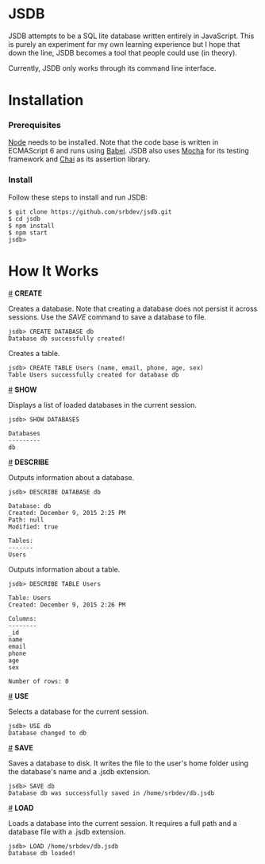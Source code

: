 
# JSDB
JSDB attempts to be a SQL lite database written entirely in JavaScript. This is purely an experiment for my own learning experience but I hope that down the line, JSDB becomes a tool that people could use (in theory).

Currently, JSDB only works through its command line interface.

# Installation

### Prerequisites
[Node](https://nodejs.org/en/) needs to be installed. Note that the code base is written in ECMAScript 6 and runs using [Babel](http://babeljs.io/). JSDB also uses [Mocha](http://mochajs.org/) for its testing framework and [Chai](http://chaijs.com/) as its assertion library. 

### Install
Follow these steps to install and run JSDB:

    $ git clone https://github.com/srbdev/jsdb.git
    $ cd jsdb
    $ npm install
    $ npm start
    jsdb> 

# How It Works

<a name="create" href="#create">#</a> <b>CREATE</b>

Creates a database. Note that creating a database does not persist it across sessions. Use the *SAVE* command to save a database to file.

    jsdb> CREATE DATABASE db
    Database db successfully created!

Creates a table.

    jsdb> CREATE TABLE Users (name, email, phone, age, sex)
    Table Users successfully created for database db

<a name="show" href="#show">#</a> <b>SHOW</b>

Displays a list of loaded databases in the current session.

    jsdb> SHOW DATABASES

    Databases
    ---------
    db

<a name="describe" href="#describe">#</a> <b>DESCRIBE</b>

Outputs information about a database.

    jsdb> DESCRIBE DATABASE db

    Database: db
    Created: December 9, 2015 2:25 PM
    Path: null
    Modified: true

    Tables:
    -------
    Users

Outputs information about a table.

    jsdb> DESCRIBE TABLE Users

    Table: Users
    Created: December 9, 2015 2:26 PM

    Columns:
    --------
    _id
    name
    email
    phone
    age
    sex

    Number of rows: 0

<a name="use" href="#use">#</a> <b>USE</b>

Selects a database for the current session.

    jsdb> USE db
    Database changed to db

<a name="save" href="#save">#</a> <b>SAVE</b>

Saves a database to disk. It writes the file to the user's home folder using the database's name and a .jsdb extension.

    jsdb> SAVE db
    Database db was successfully saved in /home/srbdev/db.jsdb

<a name="load" href="#load">#</a> <b>LOAD</b>

Loads a database into the current session. It requires a full path and a database file with a .jsdb extension.

    jsdb> LOAD /home/srbdev/db.jsdb
    Database db loaded!

